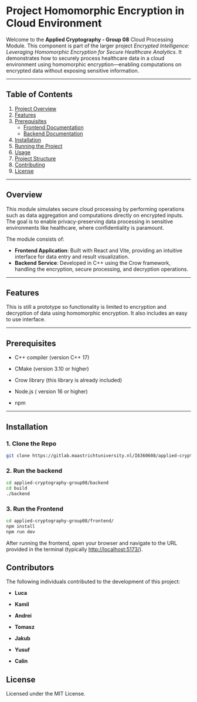 # Project Homomorphic Encryption in Cloud Environment

Welcome to the **Applied Cryptography - Group 08** Cloud Processing Module. This component is part of the larger project *Encrypted Intelligence: Leveraging Homomorphic Encryption for Secure Healthcare Analytics*. It demonstrates how to securely process healthcare data in a cloud environment using homomorphic encryption—enabling computations on encrypted data without exposing sensitive information.

---

## **Table of Contents**
1. [Project Overview](#project-overview)
2. [Features](#features)
3. [Prerequisites](#prerequisites)
   - [Frontend Documentation](frontend.md)
    - [Backend Documentation](backend.md)
4. [Installation](#installation)
5. [Running the Project](#running-the-project)
6. [Usage](#usage)
7. [Project Structure](#project-structure)
8. [Contributing](#contributing)
9. [License](#license)

---
## **Overview**

This module simulates secure cloud processing by performing operations such as data aggregation and computations directly on encrypted inputs. The goal is to enable privacy-preserving data processing in sensitive environments like healthcare, where confidentiality is paramount.

The module consists of:
- **Frontend Application**: Built with React and Vite, providing an intuitive interface for data entry and result visualization.
- **Backend Service**: Developed in C++ using the Crow framework, handling the encryption, secure processing, and decryption operations.


---

## **Features**

This is still a prototype so functionality is limited to encryption and decryption of data using homomorphic encryption. It also includes an easy to use interface. 

---

## **Prerequisites**
- C++ compiler (version C++ 17)
- CMake (version 3.10 or higher)
- Crow library (this library is already included)

- Node.js ( version 16 or higher)
- npm 


---

## **Installation**

### **1. Clone the Repo**
```bash
git clone https://gitlab.maastrichtuniversity.nl/I6360608/applied-cryptography-group08.git

```

### **2. Run the backend**
```bash
cd applied-cryptography-group08/backend
cd build
./backend
```

### **3. Run the Frontend**
```bash
cd applied-cryptography-group08/frontend/
npm install
npm run dev
```

After running the frontend, open your browser and navigate to the URL provided in the terminal (typically [http://localhost:5173/](http://localhost:5173/)).


## **Contributors**

The following individuals contributed to the development of this project:

- **Luca**

- **Kamil**
- **Andrei**
- **Tomasz**
- **Jakub**
- **Yusuf**
- **Calin**


## **License**
Licensed under the MIT License.